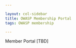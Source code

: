 ```yaml
---

layout: col-sidebar
title: OWASP Membership Portal
tags: OWASP membership

---
```


Member Portal [TBD]


<script>
  cfauth = Cookies.get('CF_Authorization');
  if(cfauth) {
    token = getParsedJwt(cfauth);
    alert("Got ma token:" + token);
  }
  else {
    alert(cfauth);
  }
  
  function getParsedJwt(strtoken) {
    token = {}
    splits = strtoken.split('.')
  try {
    token['header'] = JSON.parse(atob(splits[0]))
  } catch(e) {
  }
  try {
    token['payload'] = JSON.parse(atob(splits[1]))
  } catch (e) { 
  }
  
  try {
    token['signature'] = splits[2]
  } catch (e) { 
  }
  return token
}


</script>
